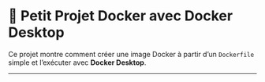 # 🐳 Petit Projet Docker avec Docker Desktop

Ce projet montre comment créer une image Docker à partir d’un `Dockerfile` simple et l’exécuter avec **Docker Desktop**.

---
